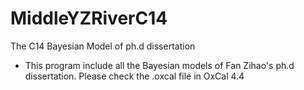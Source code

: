 # MiddleYZRiverC14
The C14 Bayesian Model of ph.d dissertation
- This program include all the Bayesian models of Fan Zihao's ph.d dissertation. Please check the .oxcal file in OxCal 4.4
